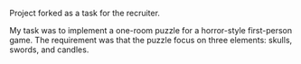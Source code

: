 Project forked as a task for the recruiter.

My task was to implement a one-room puzzle for a horror-style first-person game. The requirement was that the puzzle focus on three elements: skulls, swords, and candles.

